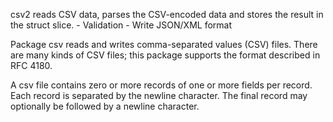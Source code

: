 csv2 reads CSV data, parses the CSV-encoded data and stores the result in the struct slice. 
    - Validation
    - Write JSON/XML format

Package csv reads and writes comma-separated values (CSV) files. There are many kinds of CSV files; this package supports the format described in RFC 4180.

A csv file contains zero or more records of one or more fields per record. Each record is separated by the newline character. The final record may optionally be followed by a newline character.
